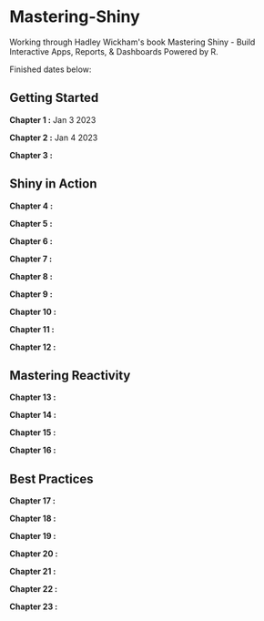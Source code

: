 # Mastering-Shiny
Working through Hadley Wickham's book Mastering Shiny - Build Interactive Apps, Reports, &amp; Dashboards Powered by R.

Finished dates below:

## Getting Started

**Chapter 1 :** Jan 3 2023 

**Chapter 2 :** Jan 4 2023

**Chapter 3 :**

## Shiny in Action

**Chapter 4 :**

**Chapter 5 :**

**Chapter 6 :**

**Chapter 7 :**

**Chapter 8 :**

**Chapter 9 :**

**Chapter 10 :**

**Chapter 11 :**

**Chapter 12 :**

## Mastering Reactivity

**Chapter 13 :**

**Chapter 14 :**

**Chapter 15 :**

**Chapter 16 :**

## Best Practices

**Chapter 17 :**

**Chapter 18 :**

**Chapter 19 :**

**Chapter 20 :**

**Chapter 21 :**

**Chapter 22 :**

**Chapter 23 :**
